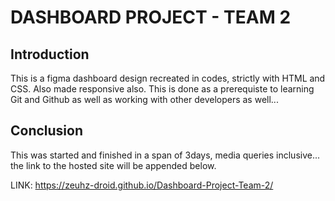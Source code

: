 # DASHBOARD PROJECT - TEAM 2

## Introduction

This is a figma dashboard design recreated in codes, strictly with HTML and CSS. Also made responsive also. 
This is done as a prerequiste to learning Git and Github as well as working with other developers as well...

## Conclusion

This was started and finished in a span of 3days, media queries inclusive... the link to the hosted site will be appended below.

LINK: https://zeuhz-droid.github.io/Dashboard-Project-Team-2/
